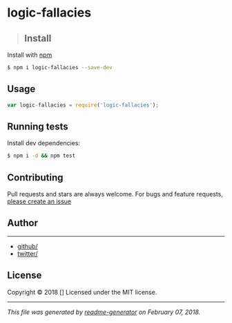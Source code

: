 # logic-fallacies

> ## Install

Install with [npm](https://www.npmjs.com/)

```sh
$ npm i logic-fallacies --save-dev
```

## Usage

```js
var logic-fallacies = require('logic-fallacies');
```

## Running tests

Install dev dependencies:

```sh
$ npm i -d && npm test
```

## Contributing

Pull requests and stars are always welcome. For bugs and feature requests, [please create an issue](https://github.com/qcgm1978/logic-fallacies/issues)

## Author

***

* [github/](https://github.com/)
* [twitter/](http://twitter.com/)

## License

Copyright © 2018 []
Licensed under the MIT license.

***

_This file was generated by [readme-generator](https://github.com/jonschlinkert/readme-generator) on February 07, 2018._
